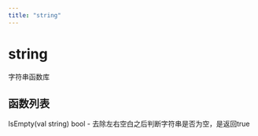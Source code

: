 ```yaml
---
title: "string"
---
```


# string

字符串函数库

## 函数列表

IsEmpty(val string) bool - 去除左右空白之后判断字符串是否为空，是返回true
